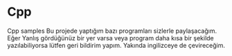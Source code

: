 # Cpp
Cpp samples
Bu projede yaptığım bazı programları sizlerle paylaşacağım.
Eğer Yanlış gördüğünüz bir yer varsa veya program daha kısa bir şekilde yazılabiliyorsa lütfen geri bildirim yapım.
Yakında ingilizceye de çevireceğim.
